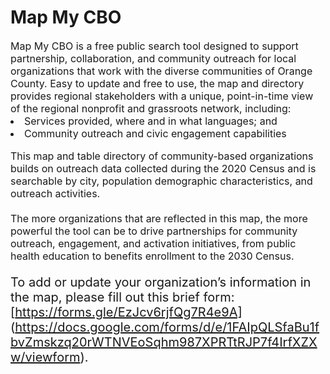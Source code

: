 # Map My CBO<br>
<span style="font-size:16px;">
Map My CBO is a free public search tool designed to support partnership, collaboration, and community outreach for local organizations that work with the diverse communities of Orange County. Easy to update and free to use, the map and directory provides regional stakeholders with a unique, point-in-time view of the regional nonprofit and grassroots network, including:

<li><span style="font-size:16px;">Services provided, where and in what languages; and</li>
<li><span style="font-size:16px;">Community outreach and civic engagement capabilities</li>

<span style="font-size:16px;">This map and table directory of community-based organizations builds on outreach data collected during the 2020 Census and is searchable by city, population demographic characteristics, and outreach activities.<br>
<br>
The more organizations that are reflected in this map, the more powerful the tool can be to drive partnerships for community outreach, engagement, and activation initiatives, from public health education to benefits enrollment to the 2030 Census.<br>
<br>
<span style="font-size:20px;">
To add or update your organization’s information in the map, please fill out this brief form: [https://forms.gle/EzJcv6rjfQg7R4e9A] (https://docs.google.com/forms/d/e/1FAIpQLSfaBu1fbvZmskzq20rWTNVEoSqhm987XPRTtRJP7f4IrfXZXw/viewform). <br>